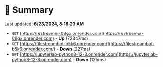 # 📖 Summary
Last updated: **6/23/2024, 8:18:23 AM**

- `GET` [https://restreamer-09gx.onrender.com](https://restreamer-09gx.onrender.com) - **Up** (72347ms)
- `GET` [https://filestreambot-b5k6.onrender.com/](https://filestreambot-b5k6.onrender.com/) - **Down** (227ms)
- `GET` [https://jupyterlab-python3-12-3.onrender.com](https://jupyterlab-python3-12-3.onrender.com) - **Down** (125ms)
